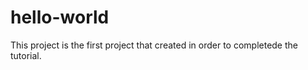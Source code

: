 # hello-world
This project is the first project that  created in order to completede the tutorial. 
